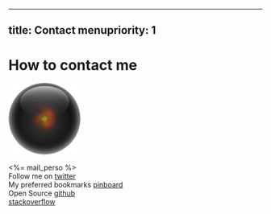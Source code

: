 ----- 
title: Contact
menupriority: 1
-----
# How to contact me

<img src="/Scratch/img/about/avatar.png" alt="Avatar" class="left"/>

<%= mail_perso %>  
  Follow me on [twitter](http://twitter.com/yogsototh)  
  My preferred bookmarks [pinboard](http://pinboard.in/u:yogsototh)  
  Open Source [github](http://github.com/yogsototh)  
[stackoverflow](http://stackoverflow.com/users/40569/yogsototh)  
